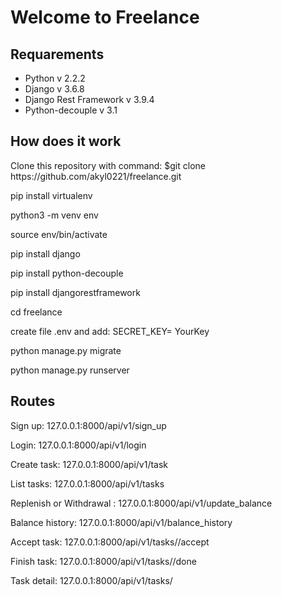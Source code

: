 <h1>Welcome to Freelance</h1>
<h2>Requarements</h2>
<ul>
  <li>Python v 2.2.2</li>
  <li>Django v 3.6.8</li>
  <li>Django Rest Framework v 3.9.4</li>
  <li>Python-decouple v 3.1</li>
</ul>
<h2>How does it work</h2>
<p>Clone this repository with command: $git clone https://github.com/akyl0221/freelance.git</p>
<p>pip install virtualenv<p/>
<p>python3 -m venv env<p/>
<p>source env/bin/activate<p/>
<p>pip install django<p/>
<p>pip install python-decouple<p/>
<p>pip install djangorestframework<p/>
<p>cd freelance</p>
<p>create file .env and add: SECRET_KEY= YourKey</p>
<p>python manage.py migrate</p>
<p>python manage.py runserver</p>
<h2>Routes</h2>
<p>Sign up: 127.0.0.1:8000/api/v1/sign_up</p>
<p>Login: 127.0.0.1:8000/api/v1/login</p>
<p>Create task: 127.0.0.1:8000/api/v1/task</p>
<p>List tasks: 127.0.0.1:8000/api/v1/tasks</p>
<p>Replenish or Withdrawal : 127.0.0.1:8000/api/v1/update_balance</p>
<p>Balance history: 127.0.0.1:8000/api/v1/balance_history</p>
<p>Accept task: 127.0.0.1:8000/api/v1/tasks/<int:pk>/accept</p>
<p>Finish task: 127.0.0.1:8000/api/v1/tasks/<int:pk>/done</p>
<p>Task detail: 127.0.0.1:8000/api/v1/tasks/<int:pk></p>
  
